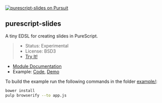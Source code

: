 <a href="https://pursuit.purescript.org/packages/purescript-slides">
  <img src="https://pursuit.purescript.org/packages/purescript-slides/badge"
    alt="purescript-slides on Pursuit">
  </img>
</a>


purescript-slides
-----------------

A tiny EDSL for creating slides in PureScript.


> - Status: Experimental
> - License: BSD3
> - [Try It!](https://try.purescript.org/?backend=slides)

- [Module Documentation](https://pursuit.purescript.org/packages/purescript-slides/)
- Example: [Code](example/src/Main.purs), [Demo](https://soupi.github.io/purescript-slides)

To build the example run the following commands in the folder [example/](example/):

```sh
bower install
pulp browserify --to app.js
```


